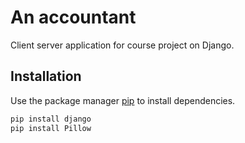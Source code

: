 # An accountant

Client server application for course project on Django.

## Installation

Use the package manager [pip](https://pip.pypa.io/en/stable/) to install dependencies.

```bash
pip install django
pip install Pillow
```
